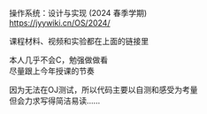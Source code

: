操作系统：设计与实现 (2024 春季学期)  
https://jyywiki.cn/OS/2024/

课程材料、视频和实验都在上面的链接里

本人几乎不会C，勉强做做看  
尽量跟上今年授课的节奏

因为无法在OJ测试，所以代码主要以自测和感受为考量  
但会力求写得简洁易读……
